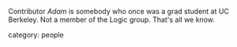 
Contributor _Adam_ is somebody who once was a grad student at UC Berkeley.  Not a member of the Logic group. That's all we know.


category: people
